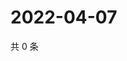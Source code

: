 # 2022-04-07

共 0 条

<!-- BEGIN WEIBO -->
<!-- 最后更新时间 Thu Apr 07 2022 16:06:50 GMT+0800 (China Standard Time) -->

<!-- END WEIBO -->
